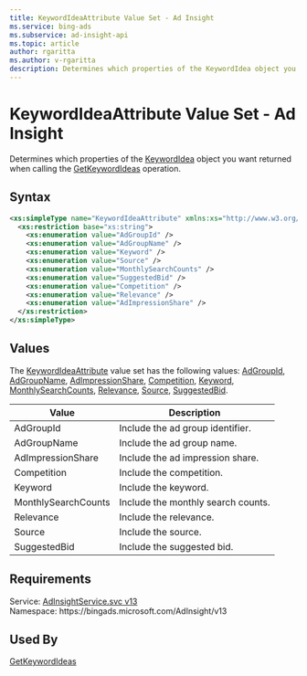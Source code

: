 ```yaml
---
title: KeywordIdeaAttribute Value Set - Ad Insight
ms.service: bing-ads
ms.subservice: ad-insight-api
ms.topic: article
author: rgaritta
ms.author: v-rgaritta
description: Determines which properties of the KeywordIdea object you want returned when calling the GetKeywordIdeas operation.
---
```

# KeywordIdeaAttribute Value Set - Ad Insight
Determines which properties of the [KeywordIdea](keywordidea.md) object you want returned when calling the [GetKeywordIdeas](getkeywordideas.md) operation.

## Syntax
```xml
<xs:simpleType name="KeywordIdeaAttribute" xmlns:xs="http://www.w3.org/2001/XMLSchema">
  <xs:restriction base="xs:string">
    <xs:enumeration value="AdGroupId" />
    <xs:enumeration value="AdGroupName" />
    <xs:enumeration value="Keyword" />
    <xs:enumeration value="Source" />
    <xs:enumeration value="MonthlySearchCounts" />
    <xs:enumeration value="SuggestedBid" />
    <xs:enumeration value="Competition" />
    <xs:enumeration value="Relevance" />
    <xs:enumeration value="AdImpressionShare" />
  </xs:restriction>
</xs:simpleType>
```

## <a name="values"></a>Values

The [KeywordIdeaAttribute](keywordideaattribute.md) value set has the following values: [AdGroupId](#adgroupid), [AdGroupName](#adgroupname), [AdImpressionShare](#adimpressionshare), [Competition](#competition), [Keyword](#keyword), [MonthlySearchCounts](#monthlysearchcounts), [Relevance](#relevance), [Source](#source), [SuggestedBid](#suggestedbid).

|Value|Description|
|-----------|---------------|
|<a name="adgroupid"></a>AdGroupId|Include the ad group identifier.|
|<a name="adgroupname"></a>AdGroupName|Include the ad group name.|
|<a name="adimpressionshare"></a>AdImpressionShare|Include the ad impression share.|
|<a name="competition"></a>Competition|Include the competition.|
|<a name="keyword"></a>Keyword|Include the keyword.|
|<a name="monthlysearchcounts"></a>MonthlySearchCounts|Include the monthly search counts.|
|<a name="relevance"></a>Relevance|Include the relevance.|
|<a name="source"></a>Source|Include the source.|
|<a name="suggestedbid"></a>SuggestedBid|Include the suggested bid.|

## Requirements
Service: [AdInsightService.svc v13](https://adinsight.api.bingads.microsoft.com/Api/Advertiser/AdInsight/v13/AdInsightService.svc)  
Namespace: https\://bingads.microsoft.com/AdInsight/v13  

## Used By
[GetKeywordIdeas](getkeywordideas.md)  
